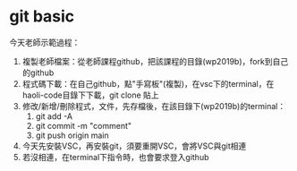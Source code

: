 # git basic
今天老師示範過程：
1. 複製老師檔案：從老師課程github，把該課程的目錄(wp2019b)，fork到自己的github
2. 程式碼下載：在自己github，點"手寫板"(複製)，在vsc下的terminal，在haoli-code目錄下下載，git clone 貼上
3. 修改/新增/刪除程式，文件，先存檔後，在該目錄下(wp2019b)的terminal：
    1. git add -A
    2. git commit -m "comment"
    3. git push origin main
4. 今天先安裝VSC，再安裝git，須要重開VSC，會將VSC與git相連
5. 若沒相連，在terminal下指令時，也會要求登入github